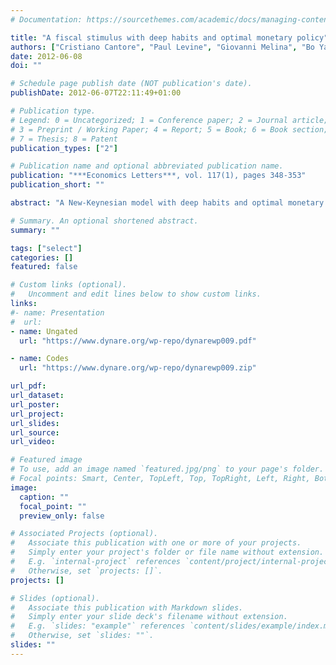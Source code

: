 ```yaml
---
# Documentation: https://sourcethemes.com/academic/docs/managing-content/

title: "A fiscal stimulus with deep habits and optimal monetary policy"
authors: ["Cristiano Cantore", "Paul Levine", "Giovanni Melina", "Bo Yang"]
date: 2012-06-08
doi: ""

# Schedule page publish date (NOT publication's date).
publishDate: 2012-06-07T22:11:49+01:00

# Publication type.
# Legend: 0 = Uncategorized; 1 = Conference paper; 2 = Journal article;
# 3 = Preprint / Working Paper; 4 = Report; 5 = Book; 6 = Book section;
# 7 = Thesis; 8 = Patent
publication_types: ["2"]

# Publication name and optional abbreviated publication name.
publication: "***Economics Letters***, vol. 117(1), pages 348-353"
publication_short: ""

abstract: "A New-Keynesian model with deep habits and optimal monetary policy delivers a larger-than-1 fiscal multiplier and consumption crowding in. Optimized Taylor-type rules dominate a conventional Taylor rule. Consumption is crowded out if the Taylor rule is suboptimal or if commitment is absent."

# Summary. An optional shortened abstract.
summary: ""

tags: ["select"]
categories: []
featured: false

# Custom links (optional).
#   Uncomment and edit lines below to show custom links.
links:
#- name: Presentation
#  url:
- name: Ungated
  url: "https://www.dynare.org/wp-repo/dynarewp009.pdf"

- name: Codes
  url: "https://www.dynare.org/wp-repo/dynarewp009.zip"

url_pdf:
url_dataset:
url_poster:
url_project:
url_slides:
url_source:
url_video:

# Featured image
# To use, add an image named `featured.jpg/png` to your page's folder.
# Focal points: Smart, Center, TopLeft, Top, TopRight, Left, Right, BottomLeft, Bottom, BottomRight.
image:
  caption: ""
  focal_point: ""
  preview_only: false

# Associated Projects (optional).
#   Associate this publication with one or more of your projects.
#   Simply enter your project's folder or file name without extension.
#   E.g. `internal-project` references `content/project/internal-project/index.md`.
#   Otherwise, set `projects: []`.
projects: []

# Slides (optional).
#   Associate this publication with Markdown slides.
#   Simply enter your slide deck's filename without extension.
#   E.g. `slides: "example"` references `content/slides/example/index.md`.
#   Otherwise, set `slides: ""`.
slides: ""
---
```

